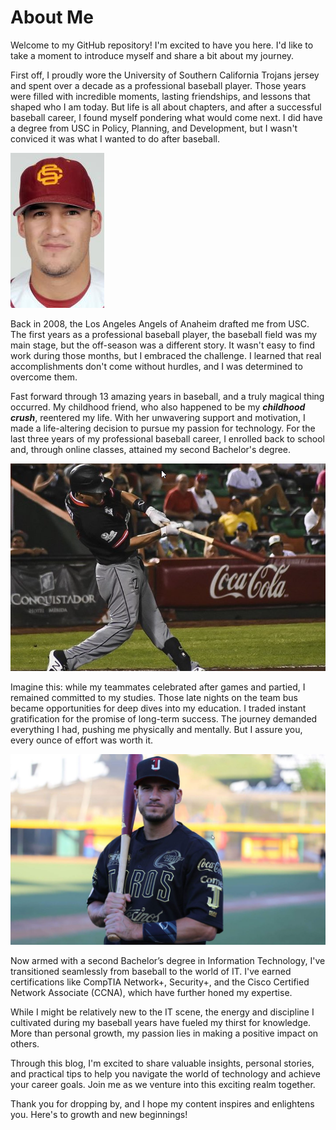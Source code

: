 # About Me

Welcome to my GitHub repository! I'm excited to have you here. I'd like to take a moment to introduce myself and share a bit about my journey.

First off, I proudly wore the University of Southern California Trojans jersey and spent over a decade as a professional baseball player. Those years were filled with incredible moments, lasting friendships, and lessons that shaped who I am today. But life is all about chapters, and after a successful baseball career, I found myself pondering what would come next.  I did have a degree from USC in Policy, Planning, and Development, but I wasn't conviced it was what I wanted to do after baseball.

![Roberto Lopez USC Trojan Baseball Headshot](<My Learning/assets/robertolopezUSCbaseball.png>)

Back in 2008, the Los Angeles Angels of Anaheim drafted me from USC. The first years as a professional baseball player, the baseball field was my main stage, but the off-season was a different story. It wasn't easy to find work during those months, but I embraced the challenge. I learned that real accomplishments don't come without hurdles, and I was determined to overcome them.

Fast forward through 13 amazing years in baseball, and a truly magical thing occurred. My childhood friend, who also happened to be my ***childhood crush***, reentered my life. With her unwavering support and motivation, I made a life-altering decision to pursue my passion for technology.  For the last three years of my professional baseball career, I enrolled back to school and, through online classes, attained my second Bachelor's degree.

![Alt text](<My Learning/assets/brave_sbLPUDNnld.png>)

Imagine this: while my teammates celebrated after games and partied, I remained committed to my studies. Those late nights on the team bus became opportunities for deep dives into my education. I traded instant gratification for the promise of long-term success. The journey demanded everything I had, pushing me physically and mentally. But I assure you, every ounce of effort was worth it.

![Roberto Lopez Toros de Tijuana](<My Learning/assets/brave_VlAZg2jQNv.png>)

Now armed with a second Bachelor’s degree in Information Technology, I've transitioned seamlessly from baseball to the world of IT. I've earned certifications like CompTIA Network+, Security+, and the Cisco Certified Network Associate (CCNA), which have further honed my expertise.

While I might be relatively new to the IT scene, the energy and discipline I cultivated during my baseball years have fueled my thirst for knowledge. More than personal growth, my passion lies in making a positive impact on others.

Through this blog, I'm excited to share valuable insights, personal stories, and practical tips to help you navigate the world of technology and achieve your career goals. Join me as we venture into this exciting realm together.

Thank you for dropping by, and I hope my content inspires and enlightens you. Here's to growth and new beginnings!